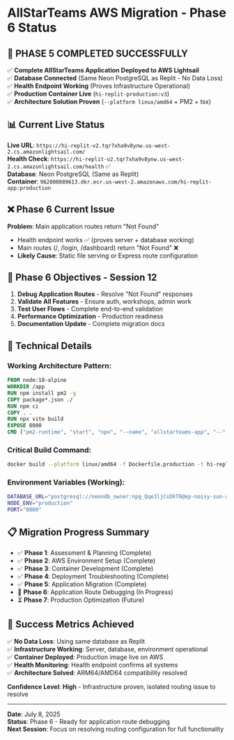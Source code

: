 # AllStarTeams AWS Migration - Phase 6 Status

## 🎉 **PHASE 5 COMPLETED SUCCESSFULLY** 

✅ **Complete AllStarTeams Application Deployed to AWS Lightsail**  
✅ **Database Connected** (Same Neon PostgreSQL as Replit - No Data Loss)  
✅ **Health Endpoint Working** (Proves Infrastructure Operational)  
✅ **Production Container Live** (`hi-replit-production:v3`)  
✅ **Architecture Solution Proven** (`--platform linux/amd64` + PM2 + tsx)

## 📊 **Current Live Status**

**Live URL**: `https://hi-replit-v2.tqr7xha9v8ynw.us-west-2.cs.amazonlightsail.com/`  
**Health Check**: `https://hi-replit-v2.tqr7xha9v8ynw.us-west-2.cs.amazonlightsail.com/health` ✅  
**Database**: Neon PostgreSQL (Same as Replit)  
**Container**: `962000089613.dkr.ecr.us-west-2.amazonaws.com/hi-replit-app:production`

## ❌ **Phase 6 Current Issue**

**Problem**: Main application routes return "Not Found"
- Health endpoint works ✅ (proves server + database working)
- Main routes (/, /login, /dashboard) return "Not Found" ❌
- **Likely Cause**: Static file serving or Express route configuration

## 🎯 **Phase 6 Objectives - Session 12**

1. **Debug Application Routes** - Resolve "Not Found" responses
2. **Validate All Features** - Ensure auth, workshops, admin work  
3. **Test User Flows** - Complete end-to-end validation
4. **Performance Optimization** - Production readiness
5. **Documentation Update** - Complete migration docs

## 🔧 **Technical Details**

### **Working Architecture Pattern:**
```dockerfile
FROM node:18-alpine
WORKDIR /app
RUN npm install pm2 -g
COPY package*.json ./
RUN npm ci
COPY . .
RUN npx vite build
EXPOSE 8080
CMD ["pm2-runtime", "start", "npx", "--name", "allstarteams-app", "--", "tsx", "server/index.ts"]
```

### **Critical Build Command:**
```bash
docker build --platform linux/amd64 -f Dockerfile.production -t hi-replit-production:v3 .
```

### **Environment Variables (Working):**
```bash
DATABASE_URL="postgresql://neondb_owner:npg_Qqe3ljCsDkT0@ep-noisy-sun-a6grqv7a.us-west-2.aws.neon.tech/neondb?sslmode=require"
NODE_ENV="production" 
PORT="8080"
```

## 📋 **Migration Progress Summary**

- ✅ **Phase 1**: Assessment & Planning (Complete)
- ✅ **Phase 2**: AWS Environment Setup (Complete)  
- ✅ **Phase 3**: Container Development (Complete)
- ✅ **Phase 4**: Deployment Troubleshooting (Complete)
- ✅ **Phase 5**: Application Migration (Complete)
- 🔄 **Phase 6**: Application Route Debugging (In Progress)
- ⏳ **Phase 7**: Production Optimization (Future)

## 🚀 **Success Metrics Achieved**

✅ **No Data Loss**: Using same database as Replit  
✅ **Infrastructure Working**: Server, database, environment operational  
✅ **Container Deployed**: Production image live on AWS  
✅ **Health Monitoring**: Health endpoint confirms all systems  
✅ **Architecture Solved**: ARM64/AMD64 compatibility resolved

**Confidence Level**: **High** - Infrastructure proven, isolated routing issue to resolve

---

**Date**: July 8, 2025  
**Status**: Phase 6 - Ready for application route debugging  
**Next Session**: Focus on resolving routing configuration for full functionality
